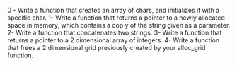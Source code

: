 0 -     Write a function that creates an array of chars, and initializes it with a specific char.
1-	Write a function that returns a pointer to a newly allocated space in memory, which contains a cop        y of the string given as a parameter.
2-	Write a function that concatenates two strings.
3-	Write a function that returns a pointer to a 2 dimensional array of integers.
4-	Write a function that frees a 2 dimensional grid previously created by your alloc_grid function.

